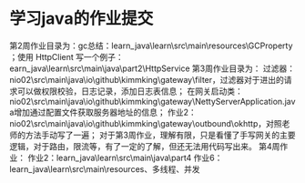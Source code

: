 # 学习java的作业提交
第2周作业目录为：gc总结：learn_java\learn\src\main\resources\GCProperty ；使用 HttpClient 写一个例子：earn_java\learn\src\main\java\part2\HttpService
第3周作业目录为：
过滤器：nio02\src\main\java\io\github\kimmking\gateway\filter，过滤器对于进出的请求可以做权限校验，日志记录，添加日志表信息；
在网关启动类：nio02\src\main\java\io\github\kimmking\gateway\NettyServerApplication.java增加通过配置文件获取服务器地址的信息；
作业2：nio02\src\main\java\io\github\kimmking\gateway\outbound\okhttp，对照老师的方法手动写了一遍；
对于第3周作业，理解有限，只是看懂了手写网关的主要逻辑，对于路由，限流等，有了一定的了解，但还无法用代码写出来。
第4周作业：
作业2：learn_java\learn\src\main\java\part4
作业6：learn_java\learn\src\main\resources、多线程、并发
